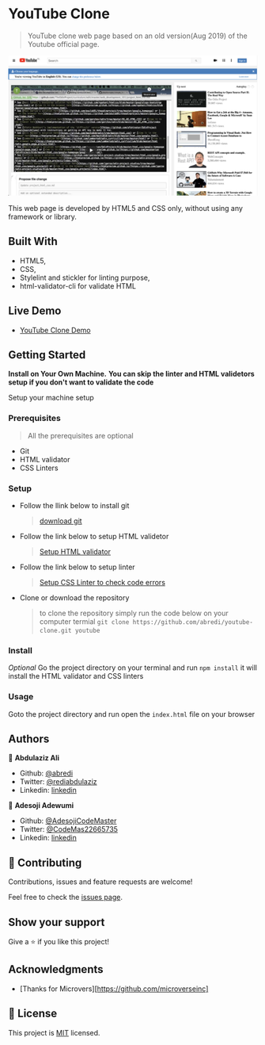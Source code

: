 # YouTube Clone

> YouTube clone web page based on an old version(Aug 2019) of the Youtube official page.

![screenshot](./docs/app_screenshot.png)

This web page is developed by HTML5 and CSS only, without using any framework or library.

## Built With

- HTML5,
- CSS,
- Stylelint and stickler for linting purpose,
- html-validator-cli for validate HTML

## Live Demo

-  [YouTube Clone Demo](https://rawcdn.githack.com/abredi/youtube-clone/feature/youtube-landing-page/index.html)

## Getting Started

**Install on Your Own Machine.**
**You can skip the linter and HTML validetors setup if you don't want to validate the code**

Setup your machine setup

### Prerequisites

  > All the prerequisites are optional

- Git
- HTML validator
- CSS Linters

### Setup

- Follow the llink below to install git
  > [download git](https://git-scm.com/downloads)
- Follow the link below to setup HTML validetor
  > [Setup HTML validator](https://github.com/microverseinc/linters-config/tree/master/html_validator)
- Follow the link below to setup linter
  > [Setup CSS Linter to check code errors](https://github.com/microverseinc/linters-config/tree/master/css#troubleshooting)
- Clone or download the repository
  > to clone the repository simply run the code below on your computer termial
  `git clone https://github.com/abredi/youtube-clone.git youtube`

### Install

*Optional*
Go the project directory on your terminal and run `npm install` it will install the HTML validator and CSS linters

### Usage

Goto the project directory and run open the `index.html` file on your browser

## Authors

👤 **Abdulaziz Ali**

- Github: [@abredi](https://github.com/abredi)
- Twitter: [@rediabdulaziz](https://twitter.com/rediabdulaziz)
- Linkedin: [linkedin](https://www.linkedin.com/in/abdulaziz-ali-98948011a)

👤 **Adesoji Adewumi**

- Github: [@AdesojiCodeMaster](https://github.com/AdesojiCodeMaster)
- Twitter: [@CodeMas22665735](https://twitter.com/CodeMas22665735)
- Linkedin: [linkedin](https://www.linkedin.com/in/adesoji-adewumi-7752aba5)

## 🤝 Contributing

Contributions, issues and feature requests are welcome!

Feel free to check the [issues page](issues/).

## Show your support

Give a ⭐️ if you like this project!

## Acknowledgments

- [Thanks for Microvers][https://github.com/microverseinc]

## 📝 License

This project is [MIT](LICENSE) licensed.

